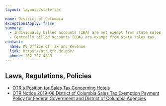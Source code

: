 ```yaml
---
layout: layouts/state-tax

name: District of Columbia
exceptionsApply: false
summary:
  - Individually billed accounts (IBA) are not exempt from state sales tax.
  - Centrally billed accounts (CBA) are exempt from state sales tax.
contact:
  name: DC Office of Tax and Revenue
  link: https://otr.cfo.dc.gov/
  phone: 202-727-4829
---
```


## Laws, Regulations, Policies

* [OTR's Position for Sales Tax Concerning Hotels](https://otr.cfo.dc.gov/sites/default/files/dc/sites/otr/publication/attachments/tax_guide_hotels.pdf)
* [OTR Notice 2019-08 District of Columbia Sales Tax Exemption Payment Policy for Federal Government and District of Columbia Agencies](https://otr.cfo.dc.gov/sites/default/files/dc/sites/otr/publication/attachments/GSA_Notice.pdf)
